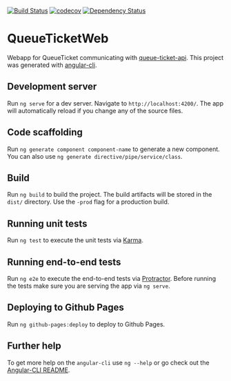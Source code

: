 [![Build Status](https://travis-ci.org/johanaschan/queue-ticket-web.svg?branch=master)](https://travis-ci.org/johanaschan/queue-ticket-web)
[![codecov](https://codecov.io/gh/johanaschan/queue-ticket-web/branch/master/graph/badge.svg)](https://codecov.io/gh/johanaschan/queue-ticket-web)
[![Dependency Status](https://www.versioneye.com/user/projects/57dbe00dbf3e4c0034e21bc1/badge.svg?style=flat-square)](https://www.versioneye.com/user/projects/57dbe00dbf3e4c0034e21bc1)

# QueueTicketWeb

Webapp for QueueTicket communicating with [queue-ticket-api](https://github.com/johanaschan/queue-ticket-api).
This project was generated with [angular-cli](https://github.com/angular/angular-cli).

## Development server
Run `ng serve` for a dev server. Navigate to `http://localhost:4200/`. The app will automatically reload if you change any of the source files.

## Code scaffolding

Run `ng generate component component-name` to generate a new component. You can also use `ng generate directive/pipe/service/class`.

## Build

Run `ng build` to build the project. The build artifacts will be stored in the `dist/` directory. Use the `-prod` flag for a production build.

## Running unit tests

Run `ng test` to execute the unit tests via [Karma](https://karma-runner.github.io).

## Running end-to-end tests

Run `ng e2e` to execute the end-to-end tests via [Protractor](http://www.protractortest.org/). 
Before running the tests make sure you are serving the app via `ng serve`.

## Deploying to Github Pages

Run `ng github-pages:deploy` to deploy to Github Pages.

## Further help

To get more help on the `angular-cli` use `ng --help` or go check out the [Angular-CLI README](https://github.com/angular/angular-cli/blob/master/README.md).
